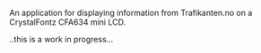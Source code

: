 An application for displaying information from Trafikanten.no on a CrystalFontz CFA634 mini LCD.

..this is a work in progress...